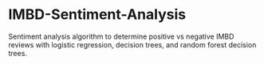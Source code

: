 # IMBD-Sentiment-Analysis
Sentiment analysis algorithm to determine positive vs negative IMBD reviews with logistic regression, decision trees, and random forest decision trees.
